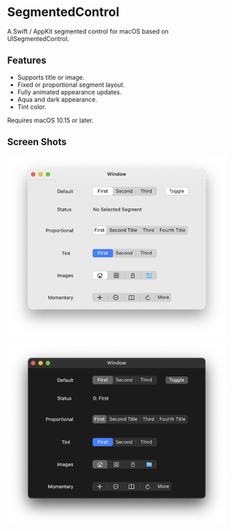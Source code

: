 #  SegmentedControl

A Swift / AppKit segmented control for macOS based on UISegmentedControl.

## Features

- Supports title or image.
- Fixed or proportional segment layout.
- Fully animated appearance updates.
- Aqua and dark appearance.
- Tint color.

Requires macOS 10.15 or later.

## Screen Shots

![Aqua](ScreenShots/AquaMode.png)

![Dark](ScreenShots/DarkMode.png)
